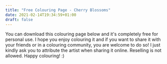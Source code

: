 ```yaml
---
title: "Free Colouring Page - Cherry Blossoms"
date: 2021-02-14T19:34:59+01:00
draft: false
---
```

You can download this colouring page below and it's completely free for personal use. I hope you enjoy colouring it and if you want to share it with your friends or in a colouring community, you are welcome to do so! I just kindly ask you to attribute the artist when sharing it online. Reselling is not allowed. Happy colouring! :)